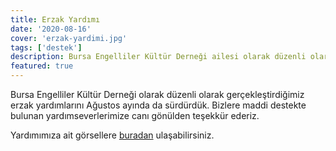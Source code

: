 ```yaml
---
title: Erzak Yardımı
date: '2020-08-16'
cover: 'erzak-yardimi.jpg'
tags: ['destek']
description: Bursa Engelliler Kültür Derneği ailesi olarak düzenli olarak gerçekleştirdiğimiz erzak yardımlarını Ağustos ayında da sürdürdük.
featured: true
---
```


Bursa Engelliler Kültür Derneği olarak düzenli olarak gerçekleştirdiğimiz erzak yardımlarını Ağustos ayında da sürdürdük. Bizlere maddi destekte bulunan yardımseverlerimize canı gönülden teşekkür ederiz.

Yardımımıza ait görsellere [buradan](https://photos.app.goo.gl/h6q8zQc4MkLQDjZa9) ulaşabilirsiniz.

